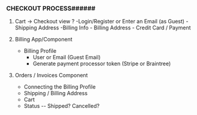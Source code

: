 ### CHECKOUT PROCESS######

1. Cart -> Checkout view
	?
	-Login/Register or Enter an Email (as Guest)
	-Shipping Address
	-Billing Info
		- Billing Address
		- Credit Card / Payment

2. Billing App/Component
	- Billing Profile
		- User or Email (Guest Email)
		- Generate payment processor token (Stripe or Braintree)


3. Orders / Invoices Component
	- Connecting the Billing Profile
	- Shipping / Billing Address
	- Cart
	- Status -- Shipped? Cancelled?